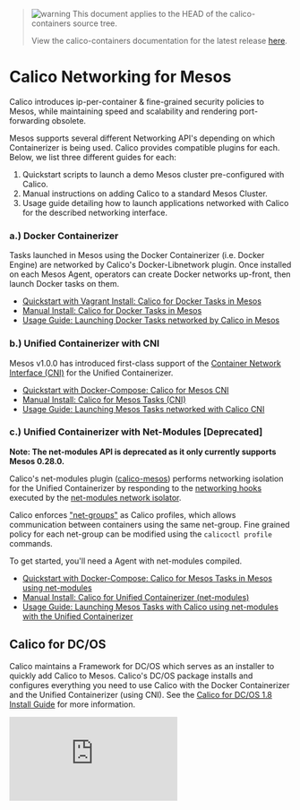 <!--- master only -->
> ![warning](../images/warning.png) This document applies to the HEAD of the calico-containers source tree.
>
> View the calico-containers documentation for the latest release [here](https://github.com/projectcalico/calico-containers/blob/v0.20.0/README.md).
<!--- else
> You are viewing the calico-containers documentation for release **release**.
<!--- end of master only -->

# Calico Networking for Mesos
Calico introduces ip-per-container & fine-grained security policies to Mesos, while
maintaining speed and scalability and rendering port-forwarding obsolete.

Mesos supports several different Networking API's depending on which
Containerizer is being used. Calico provides compatible plugins for each.
Below, we list three different guides for each:

1. Quickstart scripts to launch a demo Mesos cluster pre-configured with Calico.
2. Manual instructions on adding Calico to a standard Mesos Cluster.
3. Usage guide detailing how to launch applications networked with Calico for
the described networking interface.

### a.) Docker Containerizer
Tasks launched in Mesos using the Docker Containerizer (i.e. Docker Engine) are
networked by Calico's Docker-Libnetwork plugin. Once installed on each Mesos
Agent, operators can create Docker networks up-front, then launch Docker
tasks on them.

- [Quickstart with Vagrant Install: Calico for Docker Tasks in Mesos](Vagrant.md)
- [Manual Install: Calico for Docker Tasks in Mesos](ManualInstallCalicoDockerContainerizer.md)
- [Usage Guide: Launching Docker Tasks networked by Calico in Mesos](UsageGuideDockerContainerizer.md)

### b.) Unified Containerizer with CNI
Mesos v1.0.0 has introduced first-class support of the [Container Network
Interface (CNI)](https://github.com/containernetworking/cni) for the Unified
Containerizer.

- [Quickstart with Docker-Compose: Calico for Mesos CNI](cni-compose-demo/)
- [Manual Install: Calico for Mesos Tasks (CNI)](ManualInstallCalicoUnifiedContainerizer.md)
- [Usage Guide: Launching Mesos Tasks networked with Calico CNI](UsageGuideUnifiedCNI.md)

### c.) Unified Containerizer with Net-Modules [Deprecated]

**Note: The net-modules API is deprecated as it only currently supports Mesos 0.28.0.**

Calico's net-modules plugin
([calico-mesos](https://github.com/projectcalico/calico-mesos))
performs networking isolation for the Unified Containerizer by responding
to the
[networking hooks](https://github.com/mesosphere/net-modules/blob/master/docs/api.md)
executed by the
[net-modules network isolator](https://github.com/mesosphere/net-modules).

Calico enforces
["net-groups"](https://github.com/apache/mesos/blob/master/include/mesos/mesos.proto#L1779)
as Calico profiles, which allows communication between containers
using the same net-group.  Fine grained policy for each net-group can be
modified using the `calicoctl profile` commands.

To get started, you'll need a Agent with net-modules compiled.
- [Quickstart with Docker-Compose: Calico for Mesos Tasks in Mesos using net-modules](https://github.com/mesosphere/net-modules)
- [Manual Install: Calico for Unified Containerizer (net-modules)](ManualInstallCalicoUnifiedContainerizer.md)
- [Usage Guide: Launching Mesos Tasks with Calico using net-modules with the Unified Containerizer](UsageGuideUnifiedContainerizer.md)

## Calico for DC/OS
Calico maintains a Framework for DC/OS which serves as an installer to quickly
add Calico to Mesos.
Calico's DC/OS package installs and configures everything you need to use Calico
with the Docker Containerizer and the Unified Containerizer (using CNI).
See the [Calico for DC/OS 1.8 Install Guide](./DCOS.md) for more information.

[![Analytics](https://calico-ga-beacon.appspot.com/UA-52125893-3/calico-containers/docs/mesos/README.md?pixel)](https://github.com/igrigorik/ga-beacon)
